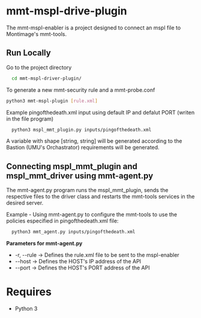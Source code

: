 
# mmt-mspl-drive-plugin

The mmt-mspl-enabler is a project designed to connect an mspl file to Montimage's mmt-tools. 

## Run Locally

Go to the project directory

```bash
  cd mmt-mspl-driver-plugin/
```
To generate a new mmt-security rule and a mmt-probe.conf 

```bash
python3 mmt-mspl-plugin [rule.xml]

```

Example pingofthedeath.xml input using default IP and defalut PORT (writen in the file program) 

```bash
  python3 mspl_mmt_plugin.py inputs/pingofthedeath.xml 
```
A variable with shape [string, string]  will be generated according to the Bastion (UMU's Orchastrator) requirements will be generated.

## Connecting mspl_mmt_plugin and mspl_mmt_driver using mmt-agent.py

The mmt-agent.py program runs the mspl_mmt_plugin, sends the respective files to the driver class and restarts the mmt-tools services in the desired server.

Example - Using mmt-agent.py to configure the mmt-tools to use the policies especified in pingofthedeath.xml file:

```bash
  python3 mmt_agent.py inputs/pingofthedeath.xml 
```
**Parameters for mmt-agent.py**

* -r, --rule -> Defines the rule.xml file to be sent to the mspl-enabler
* --host -> Defines the HOST's IP address of the API
* --port -> Defines the HOST's PORT address of the API

# Requires
 - Python 3
